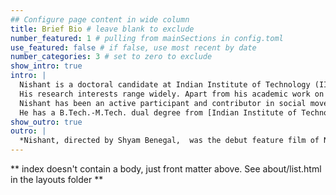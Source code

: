 ```yaml
---
## Configure page content in wide column
title: Brief Bio # leave blank to exclude
number_featured: 1 # pulling from mainSections in config.toml
use_featured: false # if false, use most recent by date
number_categories: 3 # set to zero to exclude
show_intro: true
intro: |
  Nishant is a doctoral candidate at Indian Institute of Technology (IIT) Delhi. His thesis, which he will be submitting this semester, focuses on conceptual and analytical advancement of how we understand injustices in urban mobilities.<br><br> 
  His research interests range widely. Apart from his academic work on the issues of planning in urban mobility  and inequalty therein, he has also been conducting research as an activist scholar on pathways to localising democracy in municipal governance and commonising cities through radical transformational practices such as free public transport and urban agriculture.<br><br> 
  Nishant has been an active participant and contributor in social movements, particularly those resisting social division, authoritarianism, social exclusion, and environmental degradation. He is a co-founder of [People's Resource Centre](https://www.prcindia.in), a knowledge initiative to support social transformation in Indian cities. In the coming years, he aspires to bridge the divide between academia and informed social activism through his research and communications.<br><br> 
  He has a B.Tech.-M.Tech. dual degree from [Indian Institute of Technology (IIT) Kanpur](https://iitk.ac.in/) where he wrote his master's thesis on [determinants of mode choice behaviour in school trips](https://www.sciencedirect.com/science/article/abs/pii/S0966692317303277/) by conducting a large-scale, representative survey of school-going children in Kanpur city. Though trained as a civil engineer, he is often found wondering about the missing civility in his engineering training. 
show_outro: true
outro: |
  *Nishant, directed by Shyam Benegal,  was the debut feature film of Naseer sa'ab. The audio file for voice has been edited from an archival footage of his interview [available on YouTube](https://www.youtube.com/watch?v=PwVBAUiKJ2g/). Thanks to [Wilderness Films India](http://wildfilmsindia.com)
---
```


\*\* index doesn't contain a body, just front matter above. See
about/list.html in the layouts folder \*\*
